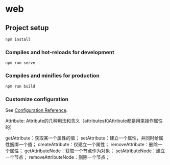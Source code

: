 # web

## Project setup
```
npm install
```

### Compiles and hot-reloads for development
```
npm run serve
```

### Compiles and minifies for production
```
npm run build
```

### Customize configuration
See [Configuration Reference](https://cli.vuejs.org/config/).

Attribute:
Attribute的几种用法和含义（attributes和Attribute都是用来操作属性的）

getAttribute：获取某一个属性的值；
setAttribute：建立一个属性，并同时给属性捆绑一个值；
createAttribute：仅建立一个属性；
removeAttribute：删除一个属性；
getAttributeNode：获取一个节点作为对象；
setAttributeNode：建立一个节点；
removeAttributeNode：删除一个节点；